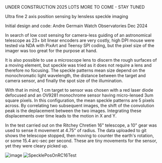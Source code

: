 UNDER CONSTRUCTION 2025
LOTS MORE TO COME - STAY TUNED

Ultra fine 2 axis position sensing by lensless speckle imaging

Initial design and code:
Andre Germain
Watch Observatories
Dec 2024

In search of low cost sensing for camera-less guiding of an astronomical telescope as 23+ bit linear encoders are very costly, high DPI mouse were tested via NDA with PixArt and Teensy SPI coding, but the pixel size of the imager was too great for the purpose at hand.

It is also possible to use a microscope lens to discern the rough surfaces of a moving element, but speckle was tried as it does not require a lens and therefore no focusing. The speckle patterns mean size depend on the monochromatic light wavelength, the distance between the target and camera sensor, and finally the spot size of the illumination. 

With that in mind, 1 cm target to sensor was chosen with a red laser diode defocused and an OV9281 monochrome sensor having micro-lensed 3um square pixels. In this configuration, the mean speckle patterns are 5 pixels across. By correlating two subsequent images, the shift of the convolution peak is the deplacement between the two images. Integrating these displacements over time leads to the motion in X and Y.

In the test carried out on the Ritchey Chretien 16" telescope, a 10" gear was used to sense it movement at 4.75" of radius. The data uploaded to git shows the telescope stopped, then moving to counter the earth's rotation, or some 15.4 arc-sec per second. These are tiny movements for the sensor, yet they were cleary picked up.

![image](https://github.com/user-attachments/assets/c5438a07-181f-4da7-8e00-7d4fd7031368)
![SpecklePosOnRC16Test](https://github.com/user-attachments/assets/6a2c5a76-77ae-48e5-a86d-81cae0100f35)
